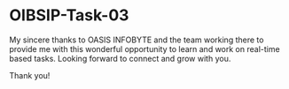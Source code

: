 # OIBSIP-Task-03
My sincere thanks to OASIS INFOBYTE and the team working there to provide me with this wonderful opportunity to learn and work on real-time based tasks.
Looking forward to connect and grow with you.

Thank you!
